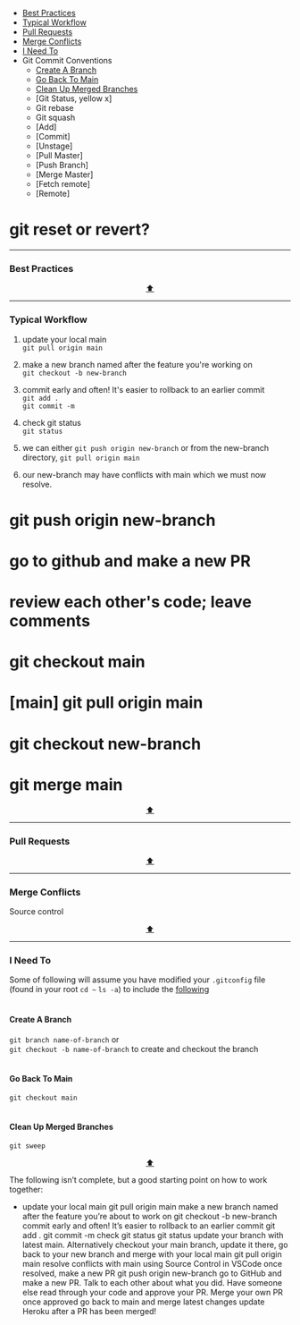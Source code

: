 - [Best Practices](#best-practices)
- [Typical Workflow](#typical-workflow)
- [Pull Requests](#pull-requests)
- [Merge Conflicts](#merge-conflicts)
- [I Need To](#i-need-to)
- Git Commit Conventions
  - [Create A Branch](#create-a-branch)
  - [Go Back To Main](#go-back-to-main)
  - [Clean Up Merged Branches](#clean-up-merged-branches)
  - [Git Status, yellow x]
  - Git rebase
  - Git squash
  - [Add]
  - [Commit]
  - [Unstage]
  - [Pull Master]
  - [Push Branch]
  - [Merge Master]
  - [Fetch remote]
  - [Remote]

# git reset or revert?

---

### Best Practices

<p align="center"><a href="#top">⬆</a></p>

---

### Typical Workflow

1. update your local main <br>
`git pull origin main`

2. make a new branch named after the feature you're working on <br>
`git checkout -b new-branch`

3. commit early and often! It's easier to rollback to an earlier commit <br>
`git add .` <br>
`git commit -m`

4. check git status <br>
`git status`

5. we can either `git push origin new-branch` or from the new-branch directory, `git pull origin main` <br>

6. our new-branch may have conflicts with main which we must now resolve. 


# git push origin new-branch

# go to github and make a new PR

# review each other's code; leave comments

# git checkout main

# [main] git pull origin main

# git checkout new-branch

# git merge main


<p align="center"><a href="#top">⬆</a></p>

---

### Pull Requests

<p align="center"><a href="#top">⬆</a></p>

---


### Merge Conflicts

Source control

<p align="center"><a href="#top">⬆</a></p>

---

### I Need To
Some of following will assume you have modified your `.gitconfig` file (found in your root `cd ~` `ls -a`) to include the [following](https://github.com/ssaunier/dotfiles/blob/master/gitconfig) <br><br>

#### Create A Branch
`git branch name-of-branch` or <br>
`git checkout -b name-of-branch` to create and checkout the branch <br><br>

#### Go Back To Main
`git checkout main` <br><br>

#### Clean Up Merged Branches
`git sweep`

<p align="center"><a href="#top">⬆</a></p>

The following isn’t complete, but a good starting point on how to work together:
* update your local main
git pull origin main
make a new branch named after the feature you’re about to work on
git checkout -b new-branch
commit early and often! It’s easier to rollback to an earlier commit
git add .
git commit -m
check git status
git status
update your branch with latest main. Alternatively checkout your main branch, update it there, go back to your new branch and merge with your local main
git pull origin main
resolve conflicts with main using Source Control in VSCode
once resolved, make a new PR
git push origin new-branch
go to GitHub and make a new PR. Talk to each other about what you did. Have someone else read through your code and approve your PR. Merge your own PR once approved
go back to main and merge latest changes
update Heroku after a PR has been merged!
